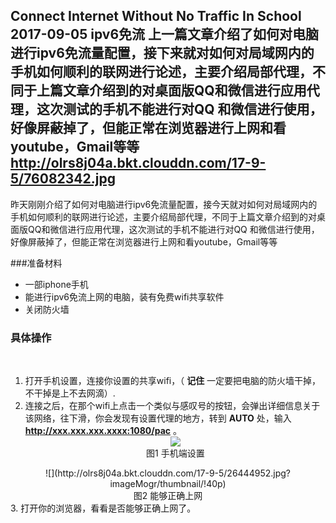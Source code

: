 Connect Internet Without No Traffic In School
2017-09-05
ipv6免流
上一篇文章介绍了如何对电脑进行ipv6免流量配置，接下来就对如何对局域网内的手机如何顺利的联网进行论述，主要介绍局部代理，不同于上篇文章介绍到的对桌面版QQ和微信进行应用代理，这次测试的手机不能进行对QQ 和微信进行使用，好像屏蔽掉了，但能正常在浏览器进行上网和看youtube，Gmail等等
http://olrs8j04a.bkt.clouddn.com/17-9-5/76082342.jpg
---
昨天刚刚介绍了如何对电脑进行ipv6免流量配置，接今天就对如何对局域网内的手机如何顺利的联网进行论述，主要介绍局部代理，不同于上篇文章介绍到的对桌面版QQ和微信进行应用代理，这次测试的手机不能进行对QQ 和微信进行使用，好像屏蔽掉了，但能正常在浏览器进行上网和看youtube，Gmail等等

###准备材料
<br>

- 一部iphone手机
- 能进行ipv6免流上网的电脑，装有免费wifi共享软件
- 关闭防火墙

### 具体操作
<br>

1. 打开手机设置，连接你设置的共享wifi，（ **记住** 一定要把电脑的防火墙干掉，不干掉是上不去网滴）.
2. 连接之后，在那个wifi上点击一个类似与感叹号的按钮，会弹出详细信息关于该网络，往下滑，你会发现有设置代理的地方，转到 **AUTO** 处，输入 **http://xxx.xxx.xxx.xxxx:1080/pac** 。<div align="center">
![](http://olrs8j04a.bkt.clouddn.com/17-9-5/58224058.jpg?imageMogr/thumbnail/!40p)  <center class="cap"><caption>图1 手机端设置</caption></center>
  </div><div align="center">
  ![](http://olrs8j04a.bkt.clouddn.com/17-9-5/26444952.jpg?imageMogr/thumbnail/!40p)
  <center class="cap"><caption>图2 能够正确上网</caption></center>
  </div>
3. 打开你的浏览器，看看是否能够正确上网了。
